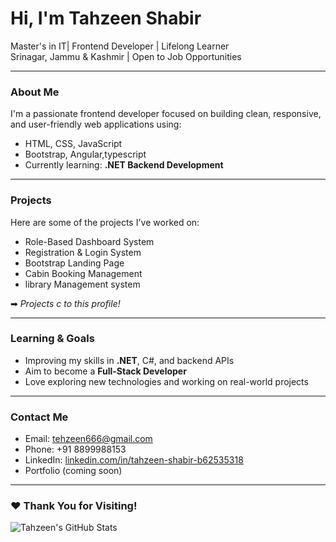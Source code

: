 # Hi, I'm Tahzeen Shabir

 Master's in IT|  Frontend Developer |  Lifelong Learner  
 Srinagar, Jammu & Kashmir |  Open to Job Opportunities

---

###  About Me

I'm a passionate frontend developer focused on building clean, responsive, and user-friendly web applications using:

- HTML, CSS, JavaScript
- Bootstrap, Angular,typescript
-  Currently learning: **.NET Backend Development**

---

###  Projects

Here are some of the projects I've worked on:

- Role-Based Dashboard System
- Registration & Login System
- Bootstrap Landing Page
- Cabin Booking Management
- library  Management system

➡ *Projects c to this profile!*

---

### Learning & Goals

- Improving my skills in **.NET**, C#, and backend APIs
- Aim to become a **Full-Stack Developer**
- Love exploring new technologies and working on real-world projects

---

###  Contact Me

- Email: tehzeen666@gmail.com
-  Phone: +91 8899988153
-  LinkedIn: [linkedin.com/in/tahzeen-shabir-b62535318](https://www.linkedin.com/in/tahzeen-shabir-b62535318)
-  Portfolio (coming soon)

---

### ❤ Thank You for Visiting!

![Tahzeen's GitHub Stats](https://github-readme-stats.vercel.app/api?username=tahzeenshabir666&show_icons=true&theme=radical)



